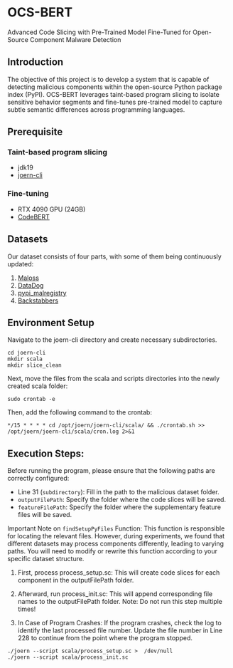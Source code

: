 # OCS-BERT
Advanced Code Slicing with Pre-Trained Model Fine-Tuned for Open-Source Component Malware Detection

## Introduction
The objective of this project is to develop a system that is capable of detecting malicious components within the open-source Python package index (PyPI).
OCS-BERT leverages taint-based program slicing to isolate sensitive behavior segments and fine-tunes pre-trained model to capture subtle semantic differences across programming languages.

## Prerequisite

### Taint-based program slicing
- jdk19
- [joern-cli](https://docs.joern.io/installation/)

### Fine-tuning
- RTX 4090 GPU (24GB)
- [CodeBERT](https://huggingface.co/microsoft/codebert-base)

## Datasets
Our dataset consists of four parts, with some of them being continuously updated:
1. [Maloss](https://github.com/osssanitizer/maloss/tree/master)
2. [DataDog](https://github.com/DataDog/malicious-software-packages-dataset)
3. [pypi_malregistry](https://github.com/lxyeternal/pypi_malregistry)
4. [Backstabbers](https://dasfreak.github.io/Backstabbers-Knife-Collection)


## Environment Setup
Navigate to the joern-cli directory and create necessary subdirectories.
```
cd joern-cli
mkdir scala
mkdir slice_clean
```
Next, move the files from the scala and scripts directories into the newly created scala folder:
```
sudo crontab -e
```
Then, add the following command to the crontab:
```
*/15 * * * * cd /opt/joern/joern-cli/scala/ && ./crontab.sh >> /opt/joern/joern-cli/scala/cron.log 2>&1
```

## Execution Steps:
Before running the program, please ensure that the following paths are correctly configured:
- Line 31 (`subdirectory`): Fill in the path to the malicious dataset folder.
- `outputFilePath`: Specify the folder where the code slices will be saved.
- `featureFilePath`: Specify the folder where the supplementary feature files will be saved.

Important Note on `findSetupPyFiles` Function:
This function is responsible for locating the relevant files. However, during experiments, we found that different datasets may process components differently, leading to varying paths. You will need to modify or rewrite this function according to your specific dataset structure.


1. First, process process_setup.sc:
This will create code slices for each component in the outputFilePath folder.

2. Afterward, run process_init.sc:
This will append corresponding file names to the outputFilePath folder. Note: Do not run this step multiple times!

3. In Case of Program Crashes:
If the program crashes, check the log to identify the last processed file number.
Update the file number in Line 228 to continue from the point where the program stopped.

```
./joern --script scala/process_setup.sc >  /dev/null
./joern --script scala/process_init.sc
```
